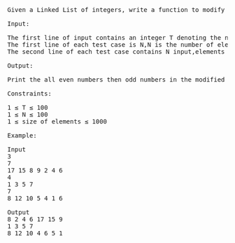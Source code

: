 <pre>
Given a Linked List of integers, write a function to modify the linked list such that all even numbers appear before all the odd numbers in the modified linked list. Also, keep the order of even and odd numbers same.

Input:

The first line of input contains an integer T denoting the number of test cases.
The first line of each test case is N,N is the number of elements in Linked List.
The second line of each test case contains N input,elements in Linked List.

Output:

Print the all even numbers then odd numbers in the modified Linked List.

Constraints:

1 ≤ T ≤ 100
1 ≤ N ≤ 100
1 ≤ size of elements ≤ 1000

Example:

Input
3
7
17 15 8 9 2 4 6
4
1 3 5 7
7
8 12 10 5 4 1 6

Output
8 2 4 6 17 15 9
1 3 5 7
8 12 10 4 6 5 1
</pre>